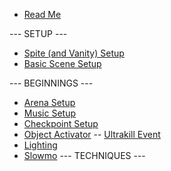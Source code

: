 - [Read Me](README)

--- SETUP ---

- [Spite (and Vanity) Setup](setup-editor)
- [Basic Scene Setup](new-scene)

--- BEGINNINGS ---

- [Arena Setup](arena)
- [Music Setup](music-manager)
- [Checkpoint Setup](checkpoints)
- [Object Activator](object-activator)
-- [Ultrakill Event](ULTRAKILL-Event)
- [Lighting](light)
- [Slowmo](slowmo)
--- TECHNIQUES ---

